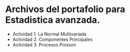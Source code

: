 # Archivos del portafolio para Estadistica avanzada.

* Actividad 1. La Normal Multivariada
* Actividad 2. Componentes Principales
* Actividad 3. Procesos Poisson
